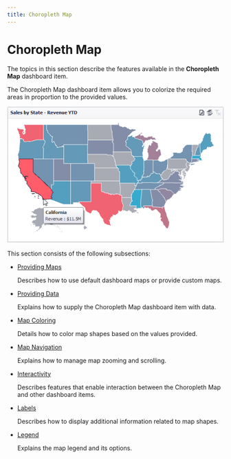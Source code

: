 ```yaml
---
title: Choropleth Map
---
```

# Choropleth Map
The topics in this section describe the features available in the **Choropleth Map** dashboard item.

The Choropleth Map dashboard item allows you to colorize the required areas in proportion to the provided values.

![MainFeatures_Maps](../../../images/img21964.png)

This section consists of the following subsections:
* [Providing Maps](choropleth-map/providing-maps.md)
	
	Describes how to use default dashboard maps or provide custom maps.
* [Providing Data](choropleth-map/providing-data.md)
	
	Explains how to supply the Choropleth Map dashboard item with data.
* [Map Coloring](choropleth-map/map-coloring.md)
	
	Details how to color map shapes based on the values provided.
* [Map Navigation](choropleth-map/map-navigation.md)
	
	Explains how to manage map zooming and scrolling.
* [Interactivity](choropleth-map/interactivity.md)
	
	Describes features that enable interaction between the Choropleth Map and other dashboard items.
* [Labels](choropleth-map/labels.md)
	
	Describes how to display additional information related to map shapes.
* [Legend](choropleth-map/legend.md)
	
	Explains the map legend and its options.
